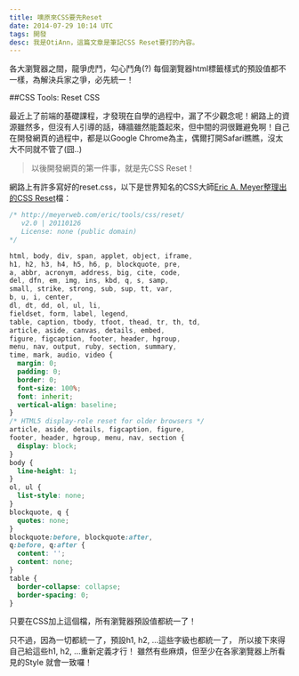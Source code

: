 ```yaml
---
title: 噢原來CSS要先Reset
date: 2014-07-29 10:14 UTC
tags: 開發
desc: 我是OtiAnn，這篇文章是筆記CSS Reset要打的內容。
---
```


各大瀏覽器之間，龍爭虎鬥，勾心鬥角(?) 每個瀏覽器html標籤樣式的預設值都不一樣，為解決兵家之爭，必先統一！

##CSS Tools: Reset CSS

最近上了前端的基礎課程，才發現在自學的過程中，漏了不少觀念呢！網路上的資源雖然多，但沒有人引導的話，磚牆雖然能蓋起來，但中間的洞很難避免啊！自己在開發網頁的過程中，都是以Google Chrome為主，偶爾打開Safari瞧瞧，沒太大不同就不管了(囧..)

>以後開發網頁的第一件事，就是先CSS Reset！

網路上有許多寫好的reset.css，以下是世界知名的CSS大師[Eric A. Meyer整理出的CSS Reset](http://meyerweb.com/eric/tools/css/reset/)檔：

~~~css
/* http://meyerweb.com/eric/tools/css/reset/
   v2.0 | 20110126
   License: none (public domain)
*/

html, body, div, span, applet, object, iframe,
h1, h2, h3, h4, h5, h6, p, blockquote, pre,
a, abbr, acronym, address, big, cite, code,
del, dfn, em, img, ins, kbd, q, s, samp,
small, strike, strong, sub, sup, tt, var,
b, u, i, center,
dl, dt, dd, ol, ul, li,
fieldset, form, label, legend,
table, caption, tbody, tfoot, thead, tr, th, td,
article, aside, canvas, details, embed,
figure, figcaption, footer, header, hgroup,
menu, nav, output, ruby, section, summary,
time, mark, audio, video {
  margin: 0;
  padding: 0;
  border: 0;
  font-size: 100%;
  font: inherit;
  vertical-align: baseline;
}
/* HTML5 display-role reset for older browsers */
article, aside, details, figcaption, figure,
footer, header, hgroup, menu, nav, section {
  display: block;
}
body {
  line-height: 1;
}
ol, ul {
  list-style: none;
}
blockquote, q {
  quotes: none;
}
blockquote:before, blockquote:after,
q:before, q:after {
  content: '';
  content: none;
}
table {
  border-collapse: collapse;
  border-spacing: 0;
}
~~~

只要在CSS加上這個檔，所有瀏覽器預設值都統一了！

只不過，因為一切都統一了，預設h1, h2, ...這些字級也都統一了，
所以接下來得自己給這些h1, h2, ...重新定義才行！
雖然有些麻煩，但至少在各家瀏覽器上所看見的Style 就會一致囉！
